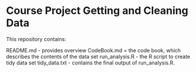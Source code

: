 # Course Project Getting and Cleaning Data

This repository contains:

README.md - provides overview
CodeBook.md = the code book, which describes the contents of the data set
run_analysis.R - the R script to create tidy data set
tidy_data.txt - contains the final output of run_analysis.R.
